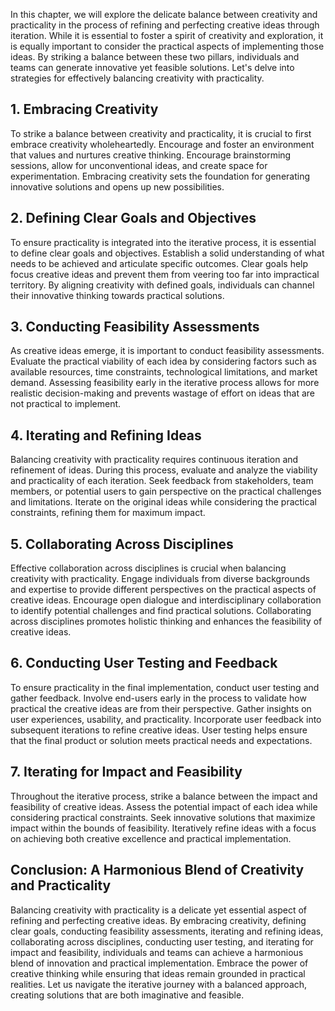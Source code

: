 
In this chapter, we will explore the delicate balance between creativity and practicality in the process of refining and perfecting creative ideas through iteration. While it is essential to foster a spirit of creativity and exploration, it is equally important to consider the practical aspects of implementing those ideas. By striking a balance between these two pillars, individuals and teams can generate innovative yet feasible solutions. Let's delve into strategies for effectively balancing creativity with practicality.

1\. Embracing Creativity
-----------------------

To strike a balance between creativity and practicality, it is crucial to first embrace creativity wholeheartedly. Encourage and foster an environment that values and nurtures creative thinking. Encourage brainstorming sessions, allow for unconventional ideas, and create space for experimentation. Embracing creativity sets the foundation for generating innovative solutions and opens up new possibilities.

2\. Defining Clear Goals and Objectives
--------------------------------------

To ensure practicality is integrated into the iterative process, it is essential to define clear goals and objectives. Establish a solid understanding of what needs to be achieved and articulate specific outcomes. Clear goals help focus creative ideas and prevent them from veering too far into impractical territory. By aligning creativity with defined goals, individuals can channel their innovative thinking towards practical solutions.

3\. Conducting Feasibility Assessments
-------------------------------------

As creative ideas emerge, it is important to conduct feasibility assessments. Evaluate the practical viability of each idea by considering factors such as available resources, time constraints, technological limitations, and market demand. Assessing feasibility early in the iterative process allows for more realistic decision-making and prevents wastage of effort on ideas that are not practical to implement.

4\. Iterating and Refining Ideas
-------------------------------

Balancing creativity with practicality requires continuous iteration and refinement of ideas. During this process, evaluate and analyze the viability and practicality of each iteration. Seek feedback from stakeholders, team members, or potential users to gain perspective on the practical challenges and limitations. Iterate on the original ideas while considering the practical constraints, refining them for maximum impact.

5\. Collaborating Across Disciplines
-----------------------------------

Effective collaboration across disciplines is crucial when balancing creativity with practicality. Engage individuals from diverse backgrounds and expertise to provide different perspectives on the practical aspects of creative ideas. Encourage open dialogue and interdisciplinary collaboration to identify potential challenges and find practical solutions. Collaborating across disciplines promotes holistic thinking and enhances the feasibility of creative ideas.

6\. Conducting User Testing and Feedback
---------------------------------------

To ensure practicality in the final implementation, conduct user testing and gather feedback. Involve end-users early in the process to validate how practical the creative ideas are from their perspective. Gather insights on user experiences, usability, and practicality. Incorporate user feedback into subsequent iterations to refine creative ideas. User testing helps ensure that the final product or solution meets practical needs and expectations.

7\. Iterating for Impact and Feasibility
---------------------------------------

Throughout the iterative process, strike a balance between the impact and feasibility of creative ideas. Assess the potential impact of each idea while considering practical constraints. Seek innovative solutions that maximize impact within the bounds of feasibility. Iteratively refine ideas with a focus on achieving both creative excellence and practical implementation.

Conclusion: A Harmonious Blend of Creativity and Practicality
-------------------------------------------------------------

Balancing creativity with practicality is a delicate yet essential aspect of refining and perfecting creative ideas. By embracing creativity, defining clear goals, conducting feasibility assessments, iterating and refining ideas, collaborating across disciplines, conducting user testing, and iterating for impact and feasibility, individuals and teams can achieve a harmonious blend of innovation and practical implementation. Embrace the power of creative thinking while ensuring that ideas remain grounded in practical realities. Let us navigate the iterative journey with a balanced approach, creating solutions that are both imaginative and feasible.
